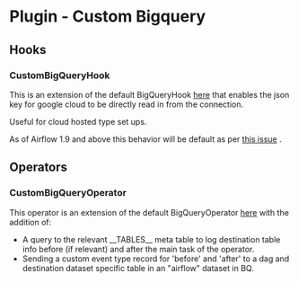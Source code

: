 # Plugin - Custom Bigquery

## Hooks

### CustomBigQueryHook
This is an extension of the default BigQueryHook [here](https://github.com/apache/incubator-airflow/blob/master/airflow/contrib/hooks/bigquery_hook.py) that enables the json key for google cloud to be directly read in from the connection. 

Useful for cloud hosted type set ups.

As of Airflow 1.9 and above this behavior will be default as per [this issue](https://issues.apache.org/jira/browse/AIRFLOW-1635) .   

## Operators

### CustomBigQueryOperator

This operator is an extension of the default BigQueryOperator [here](https://github.com/apache/incubator-airflow/blob/master/airflow/contrib/operators/bigquery_operator.py) with the addition of:

- A query to the relevant \_\_TABLES\_\_ meta table to log destination table info before (if relevant) and after the main task of the operator.
- Sending a custom event type record for 'before' and 'after' to a dag and destination dataset specific table in an "airflow" dataset in BQ. 
